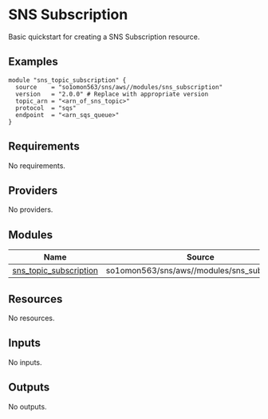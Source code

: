 # SNS Subscription

Basic quickstart for creating a SNS Subscription resource.
<!-- BEGINNING OF PRE-COMMIT-TERRAFORM DOCS HOOK -->


## Examples

```hcl
module "sns_topic_subscription" {
  source    = "so1omon563/sns/aws//modules/sns_subscription"
  version   = "2.0.0" # Replace with appropriate version
  topic_arn = "<arn_of_sns_topic>"
  protocol  = "sqs"
  endpoint  = "<arn_sqs_queue>"
}
```

## Requirements

No requirements.

## Providers

No providers.

## Modules

| Name | Source | Version |
|------|--------|---------|
| <a name="module_sns_topic_subscription"></a> [sns\_topic\_subscription](#module\_sns\_topic\_subscription) | so1omon563/sns/aws//modules/sns_subscription | 2.0.0 |

## Resources

No resources.

## Inputs

No inputs.

## Outputs

No outputs.


<!-- END OF PRE-COMMIT-TERRAFORM DOCS HOOK -->
